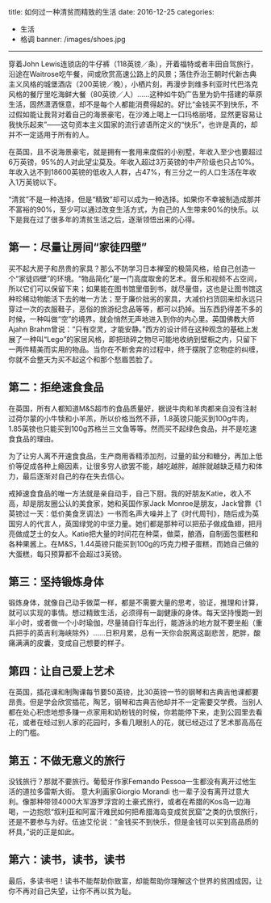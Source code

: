 title: 如何过一种清贫而精致的生活
date: 2016-12-25
categories:
- 生活
- 格调
banner: /images/shoes.jpg
---
穿着John Lewis连锁店的牛仔裤（118英镑／条），开着福特或者丰田自驾旅行，沿途在Waitrose吃午餐，间或欣赏高速公路上的风景；落住乔治王朝时代新古典主义风格的城堡酒店（200英镑／晚），小栖片刻，再漫步到维多利亚时代巴洛克风格的餐厅里吃海鲜大餐（80英镑／人）……这种如牛奶广告里为奶牛搭建的草原生活，固然潇洒惬意，却不是每个人都能消费得起的。好比“金钱买不到快乐，不过假如能让我背对着自己的海景豪宅，在沙滩上喝上一口玛格丽塔，显然更容易让我快乐起来”——这句资本主义国家的流行谚语所定义的“快乐”，也许是真的，却并不一定适用于所有的人。

在英国，且不说海景豪宅，就是拥有一套用来度假的小别墅，年收入至少也要超过6万英镑，95%的人对此望尘莫及。年收入超过3万英镑的中产阶级也只占10%。年收入达不到18600英镑的低收入人群，占47%，有三分之一的人口生活在年收入1万英镑以下。

 “清贫”不是一种选择，但是“精致”却可以成为一种选择。如果你不幸被制造成那并不富裕的90%，至少可以通过改变生活方式，为自己的人生带来90%的快乐。以下是我在过了很多年的清贫生活之后，逐渐领悟出来的心得。
 
 <!-- more -->

## 第一：尽量让房间“家徒四壁”

买不起大房子和昂贵的家具？那么不防学习日本禅室的极简风格，给自己创造一个“家徒四壁”的环境。“物品简化”是一门高度取舍的艺术。音乐和视频不占空间，所以它们可以保留下来；如果能在图书馆里借到书，就尽量借，这也是让图书馆这种珍稀动物能活下去的唯一方法；至于廉价拙劣的家具，大减价扫货回来却永远只穿过一次的衣服鞋子，恶俗的旅游纪念品等等，都可以扔掉。当东西扔得差不多的时候，一种叫做“空”的境界，就会悄然无声地进入到你的内心里。英国佛教大师Ajahn Brahm曾说：“只有空灵，才能安静。”西方的设计师在这种观念的基础上发展了一种叫“Lego”的家居风格，即把琐碎之物尽可能地收纳到壁橱之内，只留下一两件精美而实用的物品。当你在不断舍弃的过程中，终于摆脱了恋物症的纠缠，你就不会整天为买不起这个和那个愁眉苦脸了。

## 第二：拒绝速食食品

在英国，所有人都知道M&S超市的食品质量好，据说牛肉和羊肉都来自没有注射过荷尔蒙的小牛犊和小羊羔，所以价格当然不菲，1.8英镑只能买到100g牛肉，1.85英镑也只能买到100g苏格兰三文鱼等等。然而买不起绿色食品，并不是吃速食食品的理由。

为了让穷人离不开速食食品，生产商用香精添加剂，过量的盐分和糖分，再加上低价等促成各种上瘾因素，让很多穷人欲罢不能，越吃越胖，越胖就越缺乏精力和体力，最后逐渐对自己的存在失去信心。

戒掉速食食品的唯一方法就是亲自动手，自己下厨。我的好朋友Katie，收入不高，却是朋友圈公认的美食家，她和英国作家Jack Monroe是朋友，Jack曾靠《1英镑过一天：低价美食烹调法》一书而名声大噪并上了《时代周刊》，随后成为英国穷人的代言人，英国绿党的中坚力量。她们都是那种可以把茄子做成鱼翅，把月亮做成芝士的女人。Katie把大量的时间花在种菜，做菜，酿酒，自制面包蛋糕和各种果酱上。在M&S，1.44英镑只能买到100g的巧克力橙子蛋糕，而她自己做的大蛋糕，每只预算都不会超过3英镑。

## 第三：坚持锻炼身体

锻炼身体，就像自己动手做菜一样，都是不需要大量的思考，验证，推理和计算，就可以实现的事情。想过精致生活，必须得有一副健康的身体。每天坚持慢跑一到半小时，或者做一个小时瑜伽，尽量骑自行车出行，能游泳的地方就不要坐船（重兵把手的英吉利海峡除外）……日积月累，总有一天你会脱离这副悲苦，肥胖，酸痛满满的皮囊，变成自己想要的样子。

## 第四：让自己爱上艺术

在英国，插花课和制陶课每节要50英镑，比30英镑一节的钢琴和古典吉他课都要昂贵。但是学会欣赏插花，陶艺，钢琴和古典吉他却并不一定需要交学费。当别人都在处心积虑地想多赚一点家用和奶粉钱的时候，你若能停下来，走到公园里去看花，或者在经过别人家的花园时，多看几眼别人的花，就已经迈过了艺术那高高在上的门槛。

## 第五：不做无意义的旅行

没钱旅行？那就不要旅行。葡萄牙作家Femando Pessoa一生都没有离开过他生活的道拉多雷斯大街。
意大利画家Giorgio Morandi 也一辈子没有离开过意大利。像那种带领4000大军游罗浮宫的土豪式旅行，或者在希腊的Kos岛一边海喝，一边抱怨“叙利亚和阿富汗难民如何把希腊海岛变成贫民窟”之类的仇恨旅行，还是不要参与为好。伍迪艾伦说：“金钱买不到快乐，但是金钱可以买到高品质的杯具，”说的正是如此。

## 第六：读书，读书，读书

最后，多读书吧！读书不能帮助你致富，却能帮助你理解这个世界的贫困成因，让你不再对自己失望，让你不再以贫为耻。
